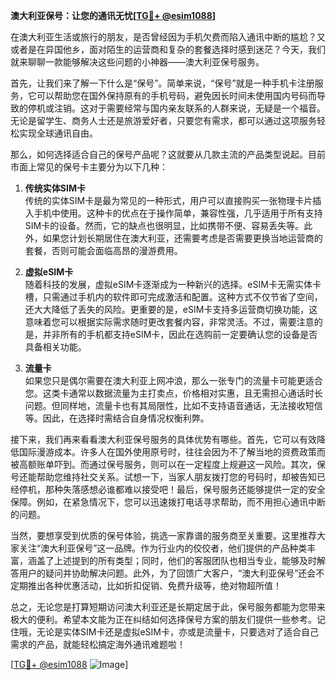 **澳大利亚保号：让您的通讯无忧[[TG💪+ @esim1088](https://t.me/s/esim1088)]**

在澳大利亚生活或旅行的朋友，是否曾经因为手机欠费而陷入通讯中断的尴尬？又或者是在异国他乡，面对陌生的运营商和复杂的套餐选择时感到迷茫？今天，我们就来聊聊一款能够解决这些问题的小神器——澳大利亚保号服务。

首先，让我们来了解一下什么是“保号”。简单来说，“保号”就是一种手机卡注册服务，它可以帮助您在国外保持原有的手机号码，避免因长时间未使用国内号码而导致的停机或注销。这对于需要经常与国内亲友联系的人群来说，无疑是一个福音。无论是留学生、商务人士还是旅游爱好者，只要您有需求，都可以通过这项服务轻松实现全球通讯自由。

那么，如何选择适合自己的保号产品呢？这就要从几款主流的产品类型说起。目前市面上常见的保号卡主要分为以下几种：

1. **传统实体SIM卡**  
   传统的实体SIM卡是最为常见的一种形式，用户可以直接购买一张物理卡片插入手机中使用。这种卡的优点在于操作简单，兼容性强，几乎适用于所有支持SIM卡的设备。然而，它的缺点也很明显，比如携带不便、容易丢失等。此外，如果您计划长期居住在澳大利亚，还需要考虑是否需要更换当地运营商的套餐，否则可能会面临高昂的漫游费用。

2. **虚拟eSIM卡**  
   随着科技的发展，虚拟eSIM卡逐渐成为一种新兴的选择。eSIM卡无需实体卡槽，只需通过手机内的软件即可完成激活和配置。这种方式不仅节省了空间，还大大降低了丢失的风险。更重要的是，eSIM卡支持多运营商切换功能，这意味着您可以根据实际需求随时更改套餐内容，非常灵活。不过，需要注意的是，并非所有的手机都支持eSIM卡，因此在选购前一定要确认您的设备是否具备相关功能。

3. **流量卡**  
   如果您只是偶尔需要在澳大利亚上网冲浪，那么一张专门的流量卡可能更适合您。这类卡通常以数据流量为主打卖点，价格相对实惠，且无需担心通话时长问题。但同样地，流量卡也有其局限性，比如不支持语音通话，无法接收短信等。因此，在选择时需结合自身情况权衡利弊。

接下来，我们再来看看澳大利亚保号服务的具体优势有哪些。首先，它可以有效降低国际漫游成本。许多人在国外使用原号时，往往会因为不了解当地的资费政策而被高额账单吓到。而通过保号服务，则可以在一定程度上规避这一风险。其次，保号还能帮助您维持社交关系。试想一下，当家人朋友拨打您的号码时，却被告知已经停机，那种失落感想必谁都难以接受吧！最后，保号服务还能够提供一定的安全保障。例如，在紧急情况下，您可以迅速拨打电话寻求帮助，而不用担心通讯中断的问题。

当然，要想享受到优质的保号体验，挑选一家靠谱的服务商至关重要。这里推荐大家关注“澳大利亚保号”这一品牌。作为行业内的佼佼者，他们提供的产品种类丰富，涵盖了上述提到的所有类型；同时，他们的客服团队也相当专业，能够及时解答用户的疑问并协助解决问题。此外，为了回馈广大客户，“澳大利亚保号”还会不定期推出各种优惠活动，比如折扣促销、免费升级等，绝对物超所值！

总之，无论您是打算短期访问澳大利亚还是长期定居于此，保号服务都能为您带来极大的便利。希望本文能为正在纠结如何选择保号方案的朋友们提供一些参考。记住哦，无论是实体SIM卡还是虚拟eSIM卡，亦或是流量卡，只要选对了适合自己需求的产品，就能轻松搞定海外通讯难题啦！

[[TG💪+ @esim1088](https://t.me/s/esim1088) ![Image](https://i.postimg.cc/4NQfJmqS/Snipaste-2025-05-13-00-14-12.png)]